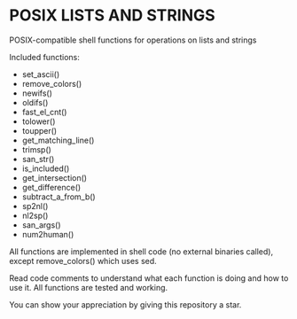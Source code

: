 # POSIX LISTS AND STRINGS
POSIX-compatible shell functions for operations on lists and strings

Included functions:
- set_ascii()
- remove_colors()
- newifs()
- oldifs()
- fast_el_cnt()
- tolower()
- toupper()
- get_matching_line()
- trimsp()
- san_str()
- is_included()
- get_intersection()
- get_difference()
- subtract_a_from_b()
- sp2nl()
- nl2sp()
- san_args()
- num2human()

All functions are implemented in shell code (no external binaries called), except remove_colors() which uses sed.

Read code comments to understand what each function is doing and how to use it.
All functions are tested and working.

You can show your appreciation by giving this repository a star.
